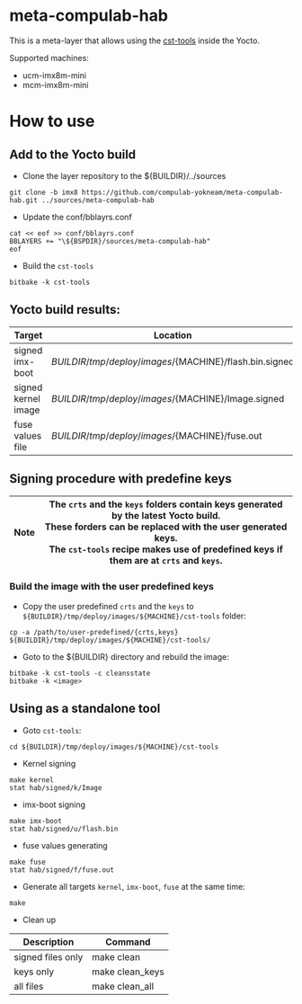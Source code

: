 # meta-compulab-hab

This is a meta-layer that allows using the [cst-tools](https://github.com/compulab-yokneam/cst-tools/tree/master/imx8) inside the Yocto.

Supported machines:
* ucm-imx8m-mini
* mcm-imx8m-mini

# How to use

## Add to the Yocto build
* Clone the layer repository to the ${BUILDIR}/../sources
```
git clone -b imx8 https://github.com/compulab-yokneam/meta-compulab-hab.git ../sources/meta-compulab-hab
```

* Update the conf/bblayrs.conf
```
cat << eof >> conf/bblayrs.conf
BBLAYERS += "\${BSPDIR}/sources/meta-compulab-hab"
eof
```

* Build the `cst-tools`
```
bitbake -k cst-tools
```

## Yocto build results:
|Target|Location|
|---|---|
|signed imx-boot|${BUILDIR}/tmp/deploy/images/${MACHINE}/flash.bin.signed|
|signed kernel image|${BUILDIR}/tmp/deploy/images/${MACHINE}/Image.signed|
|fuse values file|${BUILDIR}/tmp/deploy/images/${MACHINE}/fuse.out|


## Signing procedure with predefine keys

|Note|The `crts` and the `keys` folders contain keys generated by the latest Yocto build.<br>These forders can be replaced with the user generated keys.<br>The `cst-tools` recipe makes use of predefined keys if them are at `crts` and `keys`.|
|---|---|

### Build the image with the user predefined keys

* Copy the user predefined `crts` and the `keys` to `${BUILDIR}/tmp/deploy/images/${MACHINE}/cst-tools` folder:
```
cp -a /path/to/user-predefined/{crts,keys} ${BUILDIR}/tmp/deploy/images/${MACHINE}/cst-tools/
```

* Goto to the ${BUILDIR} directory and rebuild the image:
```
bitbake -k cst-tools -c cleansstate
bitbake -k <image>
```

## Using as a standalone tool

* Goto `cst-tools`:
```
cd ${BUILDIR}/tmp/deploy/images/${MACHINE}/cst-tools
```

* Kernel signing
```
make kernel
stat hab/signed/k/Image
```

* imx-boot signing
```
make imx-boot
stat hab/signed/u/flash.bin
```

* fuse values generating
```
make fuse
stat hab/signed/f/fuse.out
```

* Generate all targets `kernel`, `imx-boot`, `fuse` at the same time:
```
make
```

* Clean up

|Description|Command|
|---|---|
| signed files only |make clean|
| keys only |make clean_keys|
| all files |make clean_all|
